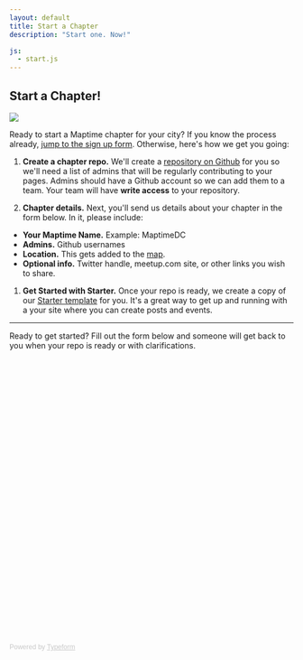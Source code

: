 ```yaml
---
layout: default
title: Start a Chapter
description: "Start one. Now!"

js:
  - start.js
---
```


## Start a Chapter!

![](https://pbs.twimg.com/media/CDOQf1iUgAAx4-C.png)

Ready to start a Maptime chapter for your city? If you know the process already, [jump to the sign up form](#start-form). Otherwise, here's how we get you going:

1. __Create a chapter repo.__ We'll create a [repository on Github](https://guides.github.com/activities/hello-world/#repository) for you so we'll need a list of admins that will be regularly contributing to your pages. Admins should have a Github account so we can add them to a team. Your team will have __write access__ to your repository.

1. __Chapter details.__ Next, you'll send us details about your chapter in the form below. In it, please include:
- __Your Maptime Name.__ Example: MaptimeDC
- __Admins.__ Github usernames
- __Location.__ This gets added to the [map](https://github.com/maptime/maptime.github.io/blob/master/_data/chapters.json).
- __Optional info.__ Twitter handle, meetup.com site, or other links you wish to share.

1. __Get Started with Starter.__ Once your repo is ready, we create a copy of our [Starter template](https://github.com/maptime/starter) for you. It's a great way to get up and running with a your site where you can create posts and events. 

***

Ready to get started? Fill out the form below and someone will get back to you when your repo is ready or with clarifications.

<!-- Change the width and height values to suit you best -->
<div class="typeform-widget" data-url="https://geografa.typeform.com/to/xQ3rk7" data-text="Maptime Onboard" style="width:100%;height:500px;"></div>
<script>(function(){var qs,js,q,s,d=document,gi=d.getElementById,ce=d.createElement,gt=d.getElementsByTagName,id='typef_orm',b='https://s3-eu-west-1.amazonaws.com/share.typeform.com/';if(!gi.call(d,id)){js=ce.call(d,'script');js.id=id;js.src=b+'widget.js';q=gt.call(d,'script')[0];q.parentNode.insertBefore(js,q)}})()</script>
<div style="font-family: Sans-Serif;font-size: 12px;color: #999;opacity: 0.5; padding-top: 5px;">Powered by <a href="http://www.typeform.com/?utm_campaign=typeform_xQ3rk7&amp;utm_source=website&amp;utm_medium=typeform&amp;utm_content=typeform-embedded&amp;utm_term=English" style="color: #999" target="_blank">Typeform</a></div>
  